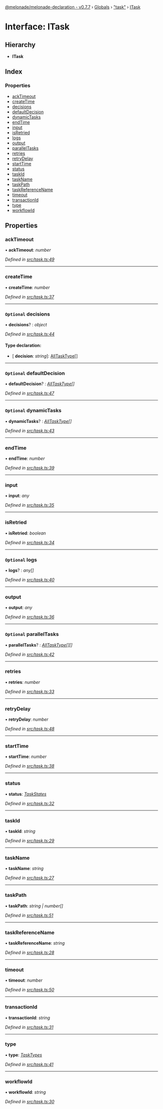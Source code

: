 [@melonade/melonade-declaration - v0.7.7](../README.md) › [Globals](../globals.md) › ["task"](../modules/_task_.md) › [ITask](_task_.itask.md)

# Interface: ITask

## Hierarchy

* **ITask**

## Index

### Properties

* [ackTimeout](_task_.itask.md#acktimeout)
* [createTime](_task_.itask.md#createtime)
* [decisions](_task_.itask.md#optional-decisions)
* [defaultDecision](_task_.itask.md#optional-defaultdecision)
* [dynamicTasks](_task_.itask.md#optional-dynamictasks)
* [endTime](_task_.itask.md#endtime)
* [input](_task_.itask.md#input)
* [isRetried](_task_.itask.md#isretried)
* [logs](_task_.itask.md#optional-logs)
* [output](_task_.itask.md#output)
* [parallelTasks](_task_.itask.md#optional-paralleltasks)
* [retries](_task_.itask.md#retries)
* [retryDelay](_task_.itask.md#retrydelay)
* [startTime](_task_.itask.md#starttime)
* [status](_task_.itask.md#status)
* [taskId](_task_.itask.md#taskid)
* [taskName](_task_.itask.md#taskname)
* [taskPath](_task_.itask.md#taskpath)
* [taskReferenceName](_task_.itask.md#taskreferencename)
* [timeout](_task_.itask.md#timeout)
* [transactionId](_task_.itask.md#transactionid)
* [type](_task_.itask.md#type)
* [workflowId](_task_.itask.md#workflowid)

## Properties

###  ackTimeout

• **ackTimeout**: *number*

*Defined in [src/task.ts:49](https://github.com/devit-tel/melonade-declaration/blob/4a3ce57/src/task.ts#L49)*

___

###  createTime

• **createTime**: *number*

*Defined in [src/task.ts:37](https://github.com/devit-tel/melonade-declaration/blob/4a3ce57/src/task.ts#L37)*

___

### `Optional` decisions

• **decisions**? : *object*

*Defined in [src/task.ts:44](https://github.com/devit-tel/melonade-declaration/blob/4a3ce57/src/task.ts#L44)*

#### Type declaration:

* \[ **decision**: *string*\]: [AllTaskType](../modules/_workflowdefinition_.md#alltasktype)[]

___

### `Optional` defaultDecision

• **defaultDecision**? : *[AllTaskType](../modules/_workflowdefinition_.md#alltasktype)[]*

*Defined in [src/task.ts:47](https://github.com/devit-tel/melonade-declaration/blob/4a3ce57/src/task.ts#L47)*

___

### `Optional` dynamicTasks

• **dynamicTasks**? : *[AllTaskType](../modules/_workflowdefinition_.md#alltasktype)[]*

*Defined in [src/task.ts:43](https://github.com/devit-tel/melonade-declaration/blob/4a3ce57/src/task.ts#L43)*

___

###  endTime

• **endTime**: *number*

*Defined in [src/task.ts:39](https://github.com/devit-tel/melonade-declaration/blob/4a3ce57/src/task.ts#L39)*

___

###  input

• **input**: *any*

*Defined in [src/task.ts:35](https://github.com/devit-tel/melonade-declaration/blob/4a3ce57/src/task.ts#L35)*

___

###  isRetried

• **isRetried**: *boolean*

*Defined in [src/task.ts:34](https://github.com/devit-tel/melonade-declaration/blob/4a3ce57/src/task.ts#L34)*

___

### `Optional` logs

• **logs**? : *any[]*

*Defined in [src/task.ts:40](https://github.com/devit-tel/melonade-declaration/blob/4a3ce57/src/task.ts#L40)*

___

###  output

• **output**: *any*

*Defined in [src/task.ts:36](https://github.com/devit-tel/melonade-declaration/blob/4a3ce57/src/task.ts#L36)*

___

### `Optional` parallelTasks

• **parallelTasks**? : *[AllTaskType](../modules/_workflowdefinition_.md#alltasktype)[][]*

*Defined in [src/task.ts:42](https://github.com/devit-tel/melonade-declaration/blob/4a3ce57/src/task.ts#L42)*

___

###  retries

• **retries**: *number*

*Defined in [src/task.ts:33](https://github.com/devit-tel/melonade-declaration/blob/4a3ce57/src/task.ts#L33)*

___

###  retryDelay

• **retryDelay**: *number*

*Defined in [src/task.ts:48](https://github.com/devit-tel/melonade-declaration/blob/4a3ce57/src/task.ts#L48)*

___

###  startTime

• **startTime**: *number*

*Defined in [src/task.ts:38](https://github.com/devit-tel/melonade-declaration/blob/4a3ce57/src/task.ts#L38)*

___

###  status

• **status**: *[TaskStates](../enums/_state_.taskstates.md)*

*Defined in [src/task.ts:32](https://github.com/devit-tel/melonade-declaration/blob/4a3ce57/src/task.ts#L32)*

___

###  taskId

• **taskId**: *string*

*Defined in [src/task.ts:29](https://github.com/devit-tel/melonade-declaration/blob/4a3ce57/src/task.ts#L29)*

___

###  taskName

• **taskName**: *string*

*Defined in [src/task.ts:27](https://github.com/devit-tel/melonade-declaration/blob/4a3ce57/src/task.ts#L27)*

___

###  taskPath

• **taskPath**: *string | number[]*

*Defined in [src/task.ts:51](https://github.com/devit-tel/melonade-declaration/blob/4a3ce57/src/task.ts#L51)*

___

###  taskReferenceName

• **taskReferenceName**: *string*

*Defined in [src/task.ts:28](https://github.com/devit-tel/melonade-declaration/blob/4a3ce57/src/task.ts#L28)*

___

###  timeout

• **timeout**: *number*

*Defined in [src/task.ts:50](https://github.com/devit-tel/melonade-declaration/blob/4a3ce57/src/task.ts#L50)*

___

###  transactionId

• **transactionId**: *string*

*Defined in [src/task.ts:31](https://github.com/devit-tel/melonade-declaration/blob/4a3ce57/src/task.ts#L31)*

___

###  type

• **type**: *[TaskTypes](../enums/_task_.tasktypes.md)*

*Defined in [src/task.ts:41](https://github.com/devit-tel/melonade-declaration/blob/4a3ce57/src/task.ts#L41)*

___

###  workflowId

• **workflowId**: *string*

*Defined in [src/task.ts:30](https://github.com/devit-tel/melonade-declaration/blob/4a3ce57/src/task.ts#L30)*
